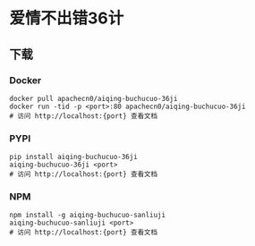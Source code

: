 # 爱情不出错36计

## 下载

### Docker

```
docker pull apachecn0/aiqing-buchucuo-36ji
docker run -tid -p <port>:80 apachecn0/aiqing-buchucuo-36ji
# 访问 http://localhost:{port} 查看文档
```

### PYPI

```
pip install aiqing-buchucuo-36ji
aiqing-buchucuo-36ji <port>
# 访问 http://localhost:{port} 查看文档
```

### NPM

```
npm install -g aiqing-buchucuo-sanliuji
aiqing-buchucuo-sanliuji <port>
# 访问 http://localhost:{port} 查看文档
```